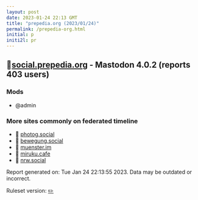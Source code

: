 ```yaml
---
layout: post
date: 2023-01-24 22:13 GMT
title: "prepedia.org (2023/01/24)"
permalink: /prepedia-org.html
initial: p
initi2l: pr
---
```


## 🐘[social.prepedia.org](https://social.prepedia.org) - Mastodon 4.0.2 (reports 403 users)

### Mods
 * @admin

### More sites commonly on federated timeline

* 🐘 [photog.social](/photog-social.html)
* 🐘 [bewegung.social](/bewegung-social.html)
* 🐘 [muenster.im](/muenster-im.html)
* 🐘 [miruku.cafe](/miruku-cafe.html)
* 🐘 [nrw.social](/nrw-social.html)

Report generated on: Tue Jan 24 22:13:55 2023. Data may be outdated or incorrect.

Ruleset version: [✏️](/version-pencil)
